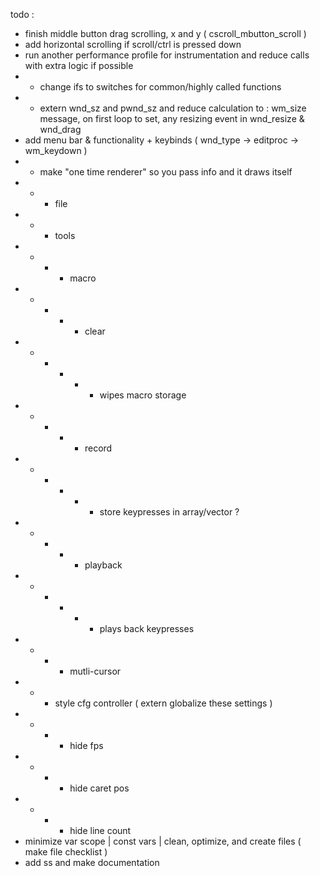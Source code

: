 todo :
- finish middle button drag scrolling, x and y ( cscroll_mbutton_scroll )
- add horizontal scrolling if scroll/ctrl is pressed down
- run another performance profile for instrumentation and reduce calls with extra logic if possible
- - change ifs to switches for common/highly called functions
- - extern wnd_sz and pwnd_sz and reduce calculation to : wm_size message, on first loop to set, any resizing event in wnd_resize & wnd_drag
- add menu bar & functionality + keybinds ( wnd_type -> editproc -> wm_keydown )
- - make "one time renderer" so you pass info and it draws itself
- - - file
- - - tools
- - - - macro
- - - - - clear
- - - - - - wipes macro storage
- - - - - record
- - - - - - store keypresses in array/vector ?
- - - - - playback
- - - - - - plays back keypresses
- - - - mutli-cursor
- - - style cfg controller ( extern globalize these settings )
- - - - hide fps
- - - - hide caret pos
- - - - hide line count
- minimize var scope | const vars | clean, optimize, and create files ( make file checklist )
- add ss and make documentation
